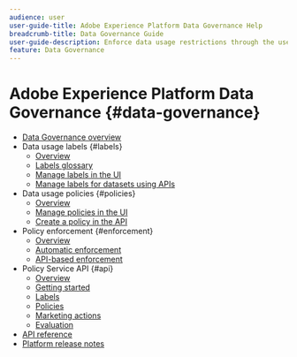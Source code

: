 ```yaml
---
audience: user
user-guide-title: Adobe Experience Platform Data Governance Help
breadcrumb-title: Data Governance Guide
user-guide-description: Enforce data usage restrictions through the use of labels, marketing actions, and policies.
feature: Data Governance
---
```


# Adobe Experience Platform Data Governance {#data-governance}

* [Data Governance overview](home.md)
* Data usage labels {#labels}
  * [Overview](labels/overview.md)
  * [Labels glossary](labels/reference.md)
  * [Manage labels in the UI](labels/user-guide.md)
  * [Manage labels for datasets using APIs](labels/dataset-api.md)
* Data usage policies {#policies}
  * [Overview](policies/overview.md)
  * [Manage policies in the UI](policies/user-guide.md)
  * [Create a policy in the API](policies/create.md)
* Policy enforcement {#enforcement}
  * [Overview](enforcement/overview.md)
  * [Automatic enforcement](enforcement/auto-enforcement.md)
  * [API-based enforcement](enforcement/api-enforcement.md)
* Policy Service API {#api}
  * [Overview](api/overview.md)
  * [Getting started](api/getting-started.md)
  * [Labels](api/labels.md)
  * [Policies](api/policies.md)
  * [Marketing actions](api/marketing-actions.md)
  * [Evaluation](api/evaluation.md)
* [API reference](https://www.adobe.io/apis/experienceplatform/home/api-reference.html#!acpdr/swagger-specs/dule-policy-service.yaml)
* [Platform release notes](https://www.adobe.com/go/platform-release-notes-en)